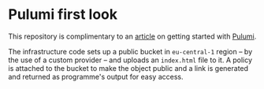 # Pulumi first look

This repository is complimentary to an [article](https://exanubes.com/blog/introduction-to-pulumi) on getting
started with [Pulumi](https://pulumi.com).

The infrastructure code sets up a public bucket in `eu-central-1` region – by the use of a custom provider – and uploads
an `index.html` file to it. A policy is attached to the bucket to make the object public and a link is generated and
returned as programme's output for easy access.